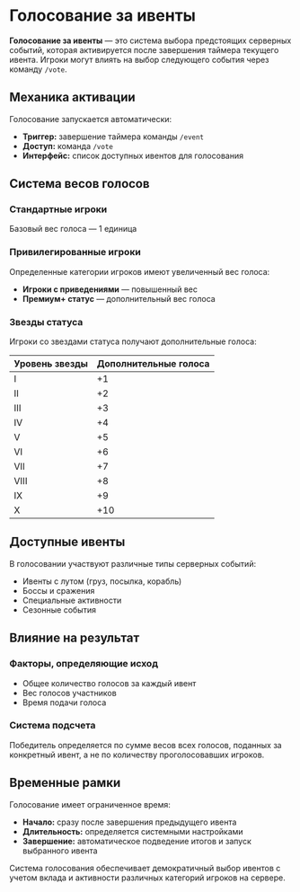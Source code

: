 # Голосование за ивенты

**Голосование за ивенты** — это система выбора предстоящих серверных событий, которая активируется после завершения таймера текущего ивента. Игроки могут влиять на выбор следующего события через команду `/vote`.

## Механика активации

Голосование запускается автоматически:
- **Триггер:** завершение таймера команды `/event`
- **Доступ:** команда `/vote`
- **Интерфейс:** список доступных ивентов для голосования

## Система весов голосов

### Стандартные игроки
Базовый вес голоса — 1 единица

### Привилегированные игроки
Определенные категории игроков имеют увеличенный вес голоса:
- **Игроки с приведениями** — повышенный вес
- **Премиум+ статус** — дополнительный вес голоса

### Звезды статуса
Игроки со звездами статуса получают дополнительные голоса:

| Уровень звезды | Дополнительные голоса |
|----------------|----------------------|
| I | +1 |
| II | +2 |
| III | +3 |
| IV | +4 |
| V | +5 |
| VI | +6 |
| VII | +7 |
| VIII | +8 |
| IX | +9 |
| X | +10 |

## Доступные ивенты

В голосовании участвуют различные типы серверных событий:
- Ивенты с лутом (груз, посылка, корабль)
- Боссы и сражения
- Специальные активности
- Сезонные события

## Влияние на результат

### Факторы, определяющие исход
- Общее количество голосов за каждый ивент
- Вес голосов участников
- Время подачи голоса

### Система подсчета
Победитель определяется по сумме весов всех голосов, поданных за конкретный ивент, а не по количеству проголосовавших игроков.

## Временные рамки

Голосование имеет ограниченное время:
- **Начало:** сразу после завершения предыдущего ивента
- **Длительность:** определяется системными настройками
- **Завершение:** автоматическое подведение итогов и запуск выбранного ивента

Система голосования обеспечивает демократичный выбор ивентов с учетом вклада и активности различных категорий игроков на сервере.